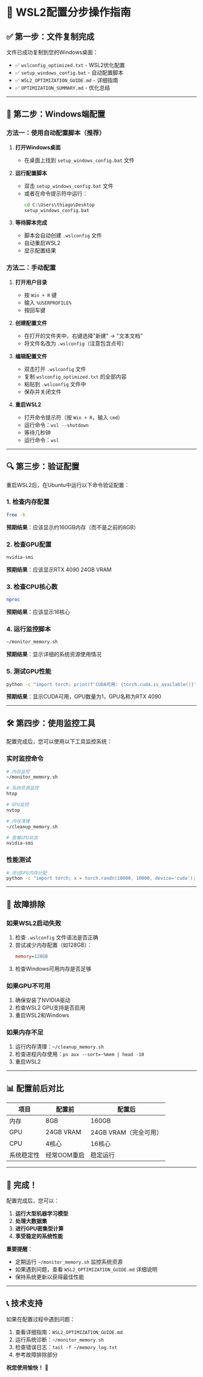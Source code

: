 # 🚀 WSL2配置分步操作指南

## ✅ 第一步：文件复制完成

文件已成功复制到您的Windows桌面：
- ✅ `wslconfig_optimized.txt` - WSL2优化配置
- ✅ `setup_windows_config.bat` - 自动配置脚本
- ✅ `WSL2_OPTIMIZATION_GUIDE.md` - 详细指南
- ✅ `OPTIMIZATION_SUMMARY.md` - 优化总结

---

## 🔧 第二步：Windows端配置

### 方法一：使用自动配置脚本（推荐）

1. **打开Windows桌面**
   - 在桌面上找到 `setup_windows_config.bat` 文件

2. **运行配置脚本**
   - 双击 `setup_windows_config.bat` 文件
   - 或者在命令提示符中运行：
     ```cmd
     cd C:\Users\thiago\Desktop
     setup_windows_config.bat
     ```

3. **等待脚本完成**
   - 脚本会自动创建 `.wslconfig` 文件
   - 自动重启WSL2
   - 显示配置结果

### 方法二：手动配置

1. **打开用户目录**
   - 按 `Win + R` 键
   - 输入 `%USERPROFILE%`
   - 按回车键

2. **创建配置文件**
   - 在打开的文件夹中，右键选择"新建" → "文本文档"
   - 将文件名改为 `.wslconfig`（注意包含点号）

3. **编辑配置文件**
   - 双击打开 `.wslconfig` 文件
   - 复制 `wslconfig_optimized.txt` 的全部内容
   - 粘贴到 `.wslconfig` 文件中
   - 保存并关闭文件

4. **重启WSL2**
   - 打开命令提示符（按 `Win + R`，输入 `cmd`）
   - 运行命令：`wsl --shutdown`
   - 等待几秒钟
   - 运行命令：`wsl`

---

## 🔍 第三步：验证配置

重启WSL2后，在Ubuntu中运行以下命令验证配置：

### 1. 检查内存配置
```bash
free -h
```
**预期结果**：应该显示约160GB内存（而不是之前的8GB）

### 2. 检查GPU配置
```bash
nvidia-smi
```
**预期结果**：应该显示RTX 4090 24GB VRAM

### 3. 检查CPU核心数
```bash
nproc
```
**预期结果**：应该显示16核心

### 4. 运行监控脚本
```bash
~/monitor_memory.sh
```
**预期结果**：显示详细的系统资源使用情况

### 5. 测试GPU性能
```bash
python -c "import torch; print(f'CUDA可用: {torch.cuda.is_available()}'); print(f'GPU数量: {torch.cuda.device_count()}'); print(f'当前GPU: {torch.cuda.current_device()}'); print(f'GPU名称: {torch.cuda.get_device_name()}')"
```
**预期结果**：显示CUDA可用，GPU数量为1，GPU名称为RTX 4090

---

## 🛠️ 第四步：使用监控工具

配置完成后，您可以使用以下工具监控系统：

### 实时监控命令
```bash
# 内存监控
~/monitor_memory.sh

# 系统资源监控
htop

# GPU监控
nvtop

# 内存清理
~/cleanup_memory.sh

# 查看GPU状态
nvidia-smi
```

### 性能测试
```bash
# 测试GPU内存分配
python -c "import torch; x = torch.randn(10000, 10000, device='cuda'); print(f'GPU内存使用: {torch.cuda.memory_allocated()/1024**3:.2f}GB')"
```

---

## 🔧 故障排除

### 如果WSL2启动失败
1. 检查 `.wslconfig` 文件语法是否正确
2. 尝试减少内存配置（如128GB）：
   ```ini
   memory=128GB
   ```
3. 检查Windows可用内存是否足够

### 如果GPU不可用
1. 确保安装了NVIDIA驱动
2. 检查WSL2 GPU支持是否启用
3. 重启WSL2和Windows

### 如果内存不足
1. 运行内存清理：`~/cleanup_memory.sh`
2. 检查进程内存使用：`ps aux --sort=-%mem | head -10`
3. 重启WSL2

---

## 📊 配置前后对比

| 项目 | 配置前 | 配置后 |
|------|--------|--------|
| 内存 | 8GB | 160GB |
| GPU | 24GB VRAM | 24GB VRAM（完全可用） |
| CPU | 4核心 | 16核心 |
| 系统稳定性 | 经常OOM重启 | 稳定运行 |

---

## 🎉 完成！

配置完成后，您可以：

1. **运行大型机器学习模型**
2. **处理大数据集**
3. **进行GPU密集型计算**
4. **享受稳定的系统性能**

**重要提醒**：
- 定期运行 `~/monitor_memory.sh` 监控系统资源
- 如果遇到问题，查看 `WSL2_OPTIMIZATION_GUIDE.md` 详细说明
- 保持系统更新以获得最佳性能

---

## 📞 技术支持

如果在配置过程中遇到问题：

1. 查看详细指南：`WSL2_OPTIMIZATION_GUIDE.md`
2. 运行系统诊断：`~/monitor_memory.sh`
3. 检查错误日志：`tail -f ~/memory_log.txt`
4. 参考故障排除部分

**祝您使用愉快！** 🚀 